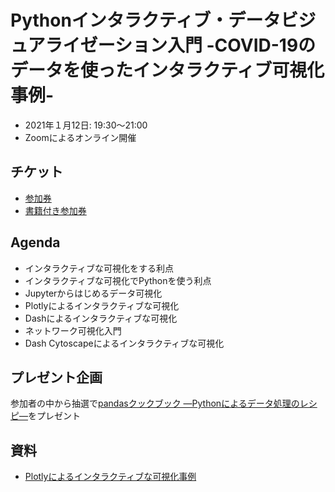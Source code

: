 # Pythonインタラクティブ・データビジュアライゼーション入門 -COVID-19のデータを使ったインタラクティブ可視化事例-

- 2021年１月12日: 19:30～21:00
- Zoomによるオンライン開催

## チケット

- [参加券](https://startupmj.stores.jp/items/5fc9d7d2b00aa314711a9300)
- [書籍付き参加券](https://startupmj.stores.jp/items/5fc9d62872eb4660a1431b4a)

## Agenda

- インタラクティブな可視化をする利点
- インタラクティブな可視化でPythonを使う利点
- Jupyterからはじめるデータ可視化
- Plotlyによるインタラクティブな可視化
- Dashによるインタラクティブな可視化
- ネットワーク可視化入門
- Dash Cytoscapeによるインタラクティブな可視化

## プレゼント企画

参加者の中から抽選で[pandasクックブック ―Pythonによるデータ処理のレシピ―](http://www.asakura.co.jp/books/isbn/978-4-254-12242-8/)をプレゼント

## 資料

- [Plotlyによるインタラクティブな可視化事例](https://junkudo-event-20210112.readthedocs.io/ja/latest/)

